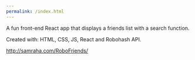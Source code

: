 ```yaml
---
permalink: /index.html
---
```



A fun front-end React app that displays a friends list with a search function.

Created with: HTML, CSS, JS, React and Robohash API.

 http://samraha.com/RoboFriends/
